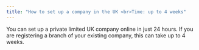 ```yaml
---
title: "How to set up a company in the UK <br>Time: up to 4 weeks"
---
```


You can set up a private limited UK company online in just 24 hours. If you are registering a branch of your existing company, this can take up to 4 weeks.


